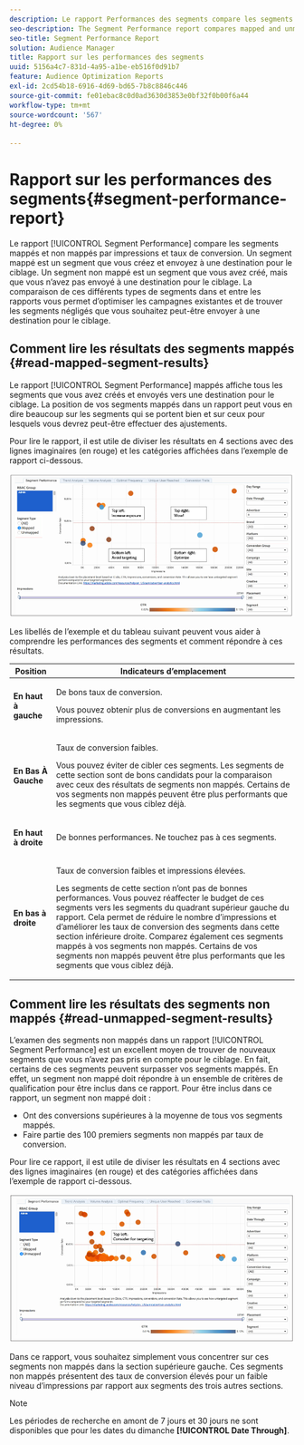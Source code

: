 ```yaml
---
description: Le rapport Performances des segments compare les segments mappés et non mappés par impressions et taux de conversion. Un segment mappé est un segment que vous créez et envoyez à une destination pour le ciblage. Un segment non mappé est un segment que vous avez créé, mais que vous n’avez pas envoyé à une destination pour le ciblage. La comparaison de ces différents types de segments dans et entre les rapports vous permet d’optimiser les campagnes existantes et de trouver les segments négligés que vous souhaitez peut-être envoyer à une destination pour le ciblage.
seo-description: The Segment Performance report compares mapped and unmapped segments by impressions and conversion rates. A mapped segment is a segment you create and send to a destination for targeting. An unmapped segment is a segment that you've created but have not sent to a destination for targeting. Comparing these different segment types within and between reports helps you optimize existing campaigns and find overlooked segments that you may want to send to a destination for targeting.
seo-title: Segment Performance Report
solution: Audience Manager
title: Rapport sur les performances des segments
uuid: 5156a4c7-831d-4a95-a1be-eb516f0d91b7
feature: Audience Optimization Reports
exl-id: 2cd54b18-6916-4d69-bd65-7b8c8846c446
source-git-commit: fe01ebac8c0d0ad3630d3853e0bf32f0b00f6a44
workflow-type: tm+mt
source-wordcount: '567'
ht-degree: 0%

---
```


# Rapport sur les performances des segments{#segment-performance-report}

Le rapport [!UICONTROL Segment Performance] compare les segments mappés et non mappés par impressions et taux de conversion. Un segment mappé est un segment que vous créez et envoyez à une destination pour le ciblage. Un segment non mappé est un segment que vous avez créé, mais que vous n’avez pas envoyé à une destination pour le ciblage. La comparaison de ces différents types de segments dans et entre les rapports vous permet d’optimiser les campagnes existantes et de trouver les segments négligés que vous souhaitez peut-être envoyer à une destination pour le ciblage.

## Comment lire les résultats des segments mappés {#read-mapped-segment-results}

Le rapport [!UICONTROL Segment Performance] mappés affiche tous les segments que vous avez créés et envoyés vers une destination pour le ciblage. La position de vos segments mappés dans un rapport peut vous en dire beaucoup sur les segments qui se portent bien et sur ceux pour lesquels vous devrez peut-être effectuer des ajustements.

Pour lire le rapport, il est utile de diviser les résultats en 4 sections avec des lignes imaginaires (en rouge) et les catégories affichées dans l’exemple de rapport ci-dessous.

![](assets/mapped-segment-performance.png)

Les libellés de l’exemple et du tableau suivant peuvent vous aider à comprendre les performances des segments et comment répondre à ces résultats.

<table id="table_A29253B30DFA4CD7B3B7C320DE0BDEA4"> 
 <thead> 
  <tr> 
   <th colname="col1" class="entry"> Position </th> 
   <th colname="col2" class="entry"> Indicateurs d’emplacement </th> 
  </tr> 
 </thead>
 <tbody> 
  <tr> 
   <td colname="col1"> <p> <b>En haut à gauche</b> </p> </td> 
   <td colname="col2"> <p>De bons taux de conversion. </p> <p>Vous pouvez obtenir plus de conversions en augmentant les impressions. </p> </td> 
  </tr> 
  <tr> 
   <td colname="col1"> <p> <b>En Bas À Gauche</b> </p> </td> 
   <td colname="col2"> <p>Taux de conversion faibles. </p> <p>Vous pouvez éviter de cibler ces segments. Les segments de cette section sont de bons candidats pour la comparaison avec ceux des résultats de segments non mappés. Certains de vos segments non mappés peuvent être plus performants que les segments que vous ciblez déjà. </p> </td> 
  </tr> 
  <tr> 
   <td colname="col1"> <p> <b>En haut à droite</b> </p> </td> 
   <td colname="col2"> <p>De bonnes performances. Ne touchez pas à ces segments. </p> </td> 
  </tr> 
  <tr> 
   <td colname="col1"> <p> <b>En bas à droite</b> </p> </td> 
   <td colname="col2"> <p>Taux de conversion faibles et impressions élevées. </p> <p>Les segments de cette section n’ont pas de bonnes performances. Vous pouvez réaffecter le budget de ces segments vers les segments du quadrant supérieur gauche du rapport. Cela permet de réduire le nombre d’impressions et d’améliorer les taux de conversion des segments dans cette section inférieure droite. Comparez également ces segments mappés à vos segments non mappés. Certains de vos segments non mappés peuvent être plus performants que les segments que vous ciblez déjà. </p> </td> 
  </tr> 
 </tbody> 
</table>

## Comment lire les résultats des segments non mappés {#read-unmapped-segment-results}

L’examen des segments non mappés dans un rapport [!UICONTROL Segment Performance] est un excellent moyen de trouver de nouveaux segments que vous n’avez pas pris en compte pour le ciblage. En fait, certains de ces segments peuvent surpasser vos segments mappés. En effet, un segment non mappé doit répondre à un ensemble de critères de qualification pour être inclus dans ce rapport. Pour être inclus dans ce rapport, un segment non mappé doit :

* Ont des conversions supérieures à la moyenne de tous vos segments mappés.
* Faire partie des 100 premiers segments non mappés par taux de conversion.

Pour lire ce rapport, il est utile de diviser les résultats en 4 sections avec des lignes imaginaires (en rouge) et des catégories affichées dans l’exemple de rapport ci-dessous.

![](assets/unmapped-segment-performance.png)

Dans ce rapport, vous souhaitez simplement vous concentrer sur ces segments non mappés dans la section supérieure gauche. Ces segments non mappés présentent des taux de conversion élevés pour un faible niveau d’impressions par rapport aux segments des trois autres sections.

>[!NOTE]
>
>Les périodes de recherche en amont de 7 jours et 30 jours ne sont disponibles que pour les dates du dimanche **[!UICONTROL Date Through]**.
